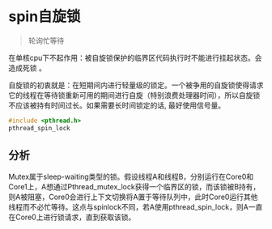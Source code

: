 # spin自旋锁

> 轮询忙等待

​	在单核cpu下不起作用：被自旋锁保护的临界区代码执行时不能进行挂起状态。会造成死锁 。

​	自旋锁的初衷就是：在短期间内进行轻量级的锁定。一个被争用的自旋锁使得请求它的线程在等待锁重新可用的期间进行自旋（特别浪费处理器时间），所以自旋锁不应该被持有时间过长。如果需要长时间锁定的话, 最好使用信号量。

```c
#include <pthread.h>
pthread_spin_lock
```

## 分析

​	Mutex属于sleep-waiting类型的锁。假设线程A和线程B，分别运行在Core0和Core1上，A想通过Pthread_mutex_lock获得一个临界区的锁，而该锁被B持有，则A被阻塞，Core0会进行上下文切换将A置于等待队列中，此时Core0运行其他线程而不必忙等待。这点与spinlock不同，若A使用pthread_spin_lock，则A一直在Core0上进行锁请求，直到获取该锁。